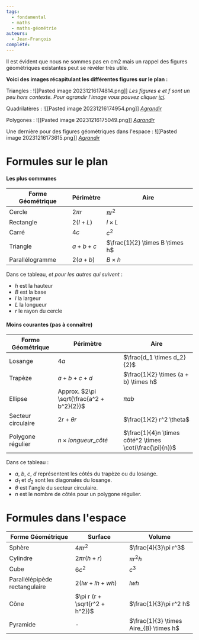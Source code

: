 ```yaml
---
tags:
  - fondamental
  - maths
  - maths-géométrie
auteurs:
  - Jean-François
complété:
---
```

Il est évident que nous ne sommes pas en cm2 mais un rappel des figures géométriques existantes peut se révéler très utile.

**Voici des images récapitulant les différentes figures sur le plan :**

Triangles :
![[Pasted image 20231216174814.png]]
*Les figures e et f sont un peu hors contexte. Pour agrandir l'image vous pouvez cliquer [ici](obsidian://open?vault=base-de-connaissances-terminale&file=Math%C3%A9matiques%2FNotions%20fondamentales%2F_images%2FPasted%20image%2020231216174814.png).*

Quadrilatères :
![[Pasted image 20231216174954.png]]
*[Agrandir](obsidian://open?vault=base-de-connaissances-terminale&file=Math%C3%A9matiques%2FNotions%20fondamentales%2F_images%2FPasted%20image%2020231216174954.png)*

Polygones :
![[Pasted image 20231216175049.png]]
*[Agrandir](obsidian://open?vault=base-de-connaissances-terminale&file=Math%C3%A9matiques%2FNotions%20fondamentales%2F_images%2FPasted%20image%2020231216175049.png)*

Une dernière pour des figures géométriques dans l'espace :
![[Pasted image 20231216173615.png]]
*[Agrandir](obsidian://open?vault=base-de-connaissances-terminale&file=Math%C3%A9matiques%2FNotions%20fondamentales%2F_images%2FPasted%20image%2020231216173615.png)*
# Formules sur le plan
#### Les plus communes
| Forme Géométrique | Périmètre            | Aire                                 |
|-------------------|----------------------|--------------------------------------|
| Cercle            | $2\pi r$           | $\pi r^2$                          |
| Rectangle         | $2(l + L)$         | $l \times L$                       |
| Carré             | $4c$               | $c^2$                              |
| Triangle          | $a + b + c$        | $\frac{1}{2} \times B \times h$ |
| Parallélogramme   | $2(a + b)$         | $B \times h$ |

Dans ce tableau, *et pour les autres qui suivent* :
- $h$ est la hauteur
- $B$ est la base
- $l$ la largeur
- $L$ la longueur
- $r$ le rayon du cercle
#### Moins courantes (pas à connaître)
| Forme Géométrique  | Périmètre                   | Aire                                    |
|--------------------|-----------------------------|-----------------------------------------|
| Losange            | $4a$                        | $\frac{d_1 \times d_2}{2}$              |
| Trapèze            | $a + b + c + d$             | $\frac{1}{2} \times (a + b) \times h$   |
| Ellipse            | Approx. $2\pi \sqrt{\frac{a^2 + b^2}{2}}$ | $\pi ab$                      |
| Secteur circulaire | $2r + \theta r$             | $\frac{1}{2} r^2 \theta$                |
| Polygone régulier  | $n \times longueur\_côté$   | $\frac{1}{4}n \times côté^2 \times \cot(\frac{\pi}{n})$ |

Dans ce tableau :
- $a$, $b$, $c$, $d$ représentent les côtés du trapèze ou du losange.
- $d_1$ et $d_2$ sont les diagonales du losange.
- $\theta$ est l'angle du secteur circulaire.
- $n$ est le nombre de côtés pour un polygone régulier.
# Formules dans l'espace
| Forme Géométrique        | Surface                        | Volume                              |
|--------------------------|--------------------------------|-------------------------------------|
| Sphère                   | $4\pi r^2$                   | $\frac{4}{3}\pi r^3$              |
| Cylindre                 | $2\pi r(h + r)$              | $\pi r^2 h$                       |
| Cube                     | $6c^2$                       | $c^3$                             |
| Parallélépipède rectangulaire | $2(lw + lh + wh)$        | $lwh$                             |
| Cône                     | $\pi r (r + \sqrt{r^2 + h^2})$ | $\frac{1}{3}\pi r^2 h$           |
| Pyramide                 | -                              | $\frac{1}{3} \times Aire_{B} \times h$ |
